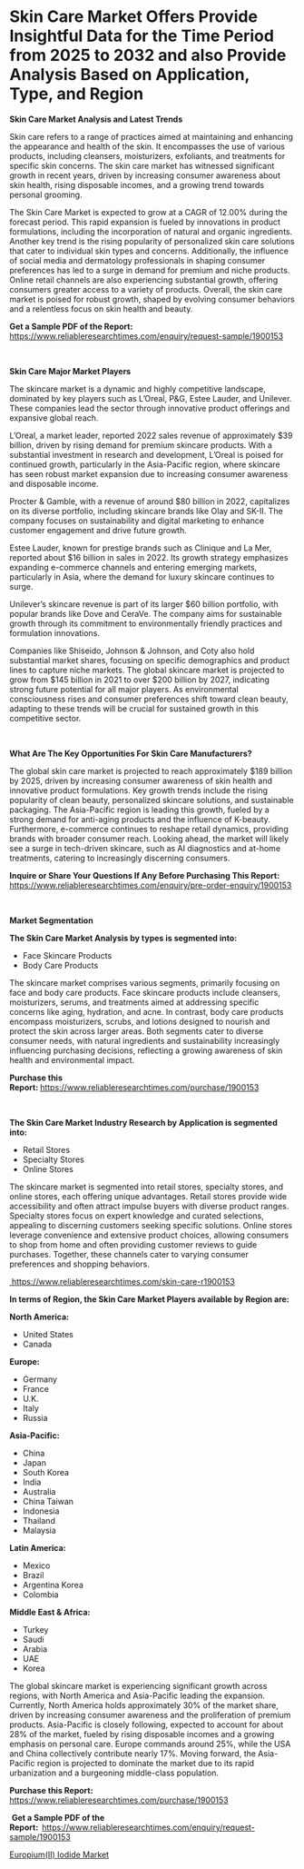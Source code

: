 <p><h1>Skin Care Market Offers Provide Insightful Data for the Time Period from 2025 to 2032 and also Provide Analysis Based on Application, Type, and Region</h1></p><p><strong>Skin Care Market Analysis and Latest Trends</strong></p>
<p><p>Skin care refers to a range of practices aimed at maintaining and enhancing the appearance and health of the skin. It encompasses the use of various products, including cleansers, moisturizers, exfoliants, and treatments for specific skin concerns. The skin care market has witnessed significant growth in recent years, driven by increasing consumer awareness about skin health, rising disposable incomes, and a growing trend towards personal grooming.</p><p>The Skin Care Market is expected to grow at a CAGR of 12.00% during the forecast period. This rapid expansion is fueled by innovations in product formulations, including the incorporation of natural and organic ingredients. Another key trend is the rising popularity of personalized skin care solutions that cater to individual skin types and concerns. Additionally, the influence of social media and dermatology professionals in shaping consumer preferences has led to a surge in demand for premium and niche products. Online retail channels are also experiencing substantial growth, offering consumers greater access to a variety of products. Overall, the skin care market is poised for robust growth, shaped by evolving consumer behaviors and a relentless focus on skin health and beauty.</p></p>
<p><strong>Get a Sample PDF of the Report:&nbsp;</strong> <a href="https://www.reliableresearchtimes.com/enquiry/request-sample/1900153?utm_campaign=2186&utm_medium=2&utm_source=Github&utm_content=ia&utm_term=04042025&utm_id=skin-care">https://www.reliableresearchtimes.com/enquiry/request-sample/1900153</a></p>
<p>&nbsp;</p>
<p><strong>Skin Care Major Market Players</strong></p>
<p><p>The skincare market is a dynamic and highly competitive landscape, dominated by key players such as L’Oreal, P&G, Estee Lauder, and Unilever. These companies lead the sector through innovative product offerings and expansive global reach.</p><p>L’Oreal, a market leader, reported 2022 sales revenue of approximately $39 billion, driven by rising demand for premium skincare products. With a substantial investment in research and development, L’Oreal is poised for continued growth, particularly in the Asia-Pacific region, where skincare has seen robust market expansion due to increasing consumer awareness and disposable income.</p><p>Procter & Gamble, with a revenue of around $80 billion in 2022, capitalizes on its diverse portfolio, including skincare brands like Olay and SK-II. The company focuses on sustainability and digital marketing to enhance customer engagement and drive future growth.</p><p>Estee Lauder, known for prestige brands such as Clinique and La Mer, reported about $16 billion in sales in 2022. Its growth strategy emphasizes expanding e-commerce channels and entering emerging markets, particularly in Asia, where the demand for luxury skincare continues to surge.</p><p>Unilever’s skincare revenue is part of its larger $60 billion portfolio, with popular brands like Dove and CeraVe. The company aims for sustainable growth through its commitment to environmentally friendly practices and formulation innovations.</p><p>Companies like Shiseido, Johnson & Johnson, and Coty also hold substantial market shares, focusing on specific demographics and product lines to capture niche markets. The global skincare market is projected to grow from $145 billion in 2021 to over $200 billion by 2027, indicating strong future potential for all major players. As environmental consciousness rises and consumer preferences shift toward clean beauty, adapting to these trends will be crucial for sustained growth in this competitive sector.</p></p>
<p>&nbsp;</p>
<p><strong>What Are The Key Opportunities For Skin Care Manufacturers?</strong></p>
<p><p>The global skin care market is projected to reach approximately $189 billion by 2025, driven by increasing consumer awareness of skin health and innovative product formulations. Key growth trends include the rising popularity of clean beauty, personalized skincare solutions, and sustainable packaging. The Asia-Pacific region is leading this growth, fueled by a strong demand for anti-aging products and the influence of K-beauty. Furthermore, e-commerce continues to reshape retail dynamics, providing brands with broader consumer reach. Looking ahead, the market will likely see a surge in tech-driven skincare, such as AI diagnostics and at-home treatments, catering to increasingly discerning consumers.</p></p>
<p><strong>Inquire or Share Your Questions If Any Before Purchasing This Report:</strong> <a href="https://www.reliableresearchtimes.com/enquiry/pre-order-enquiry/1900153?utm_campaign=2186&utm_medium=2&utm_source=Github&utm_content=ia&utm_term=04042025&utm_id=skin-care">https://www.reliableresearchtimes.com/enquiry/pre-order-enquiry/1900153</a></p>
<p>&nbsp;</p>
<p><strong>Market Segmentation</strong></p>
<p><strong>The Skin Care Market Analysis by types is segmented into:</strong></p>
<p><ul><li>Face Skincare Products</li><li>Body Care Products</li></ul></p>
<p><p>The skincare market comprises various segments, primarily focusing on face and body care products. Face skincare products include cleansers, moisturizers, serums, and treatments aimed at addressing specific concerns like aging, hydration, and acne. In contrast, body care products encompass moisturizers, scrubs, and lotions designed to nourish and protect the skin across larger areas. Both segments cater to diverse consumer needs, with natural ingredients and sustainability increasingly influencing purchasing decisions, reflecting a growing awareness of skin health and environmental impact.</p></p>
<p><strong>Purchase this Report:&nbsp;</strong><a href="https://www.reliableresearchtimes.com/purchase/1900153?utm_campaign=2186&utm_medium=2&utm_source=Github&utm_content=ia&utm_term=04042025&utm_id=skin-care">https://www.reliableresearchtimes.com/purchase/1900153</a></p>
<p>&nbsp;</p>
<p><strong>The Skin Care Market Industry Research by Application is segmented into:</strong></p>
<p><ul><li>Retail Stores</li><li>Specialty Stores</li><li>Online Stores</li></ul></p>
<p><p>The skincare market is segmented into retail stores, specialty stores, and online stores, each offering unique advantages. Retail stores provide wide accessibility and often attract impulse buyers with diverse product ranges. Specialty stores focus on expert knowledge and curated selections, appealing to discerning customers seeking specific solutions. Online stores leverage convenience and extensive product choices, allowing consumers to shop from home and often providing customer reviews to guide purchases. Together, these channels cater to varying consumer preferences and shopping behaviors.</p></p>
<p><a href="https://www.reliableresearchtimes.com/skin-care-r1900153?utm_campaign=2186&utm_medium=2&utm_source=Github&utm_content=ia&utm_term=04042025&utm_id=skin-care">&nbsp;https://www.reliableresearchtimes.com/skin-care-r1900153</a></p>
<p><strong>In terms of Region, the Skin Care Market Players available by Region are:</strong></p>
<p>
    <p> <strong> North America: </strong>
        <ul>
            <li>United States</li>
            <li>Canada</li>
        </ul>
        </p> 
    <p> <strong> Europe: </strong>
        <ul>
            <li>Germany</li>
            <li>France</li>
            <li>U.K.</li>
            <li>Italy</li>
            <li>Russia</li>
        </ul>
        </p> 
    <p> <strong> Asia-Pacific: </strong>
        <ul>
            <li>China</li>
            <li>Japan</li>
            <li>South Korea</li>
            <li>India</li>
            <li>Australia</li>
            <li>China Taiwan</li>
            <li>Indonesia</li>
            <li>Thailand</li>
            <li>Malaysia</li>
        </ul>
        </p> 
    <p> <strong> Latin America: </strong>
        <ul>
            <li>Mexico</li>
            <li>Brazil</li>
            <li>Argentina Korea</li>
            <li>Colombia</li>
        </ul>
        </p> 
    <p> <strong> Middle East & Africa: </strong>
        <ul>
            <li>Turkey</li>
            <li>Saudi</li>
            <li>Arabia</li>
            <li>UAE</li>
            <li>Korea</li>
        </ul>
    </p>
    </p>
<p><p>The global skincare market is experiencing significant growth across regions, with North America and Asia-Pacific leading the expansion. Currently, North America holds approximately 30% of the market share, driven by increasing consumer awareness and the proliferation of premium products. Asia-Pacific is closely following, expected to account for about 28% of the market, fueled by rising disposable incomes and a growing emphasis on personal care. Europe commands around 25%, while the USA and China collectively contribute nearly 17%. Moving forward, the Asia-Pacific region is projected to dominate the market due to its rapid urbanization and a burgeoning middle-class population.</p></p>
<p><strong>Purchase this Report: </strong><a href="https://www.reliableresearchtimes.com/purchase/1900153?utm_campaign=2186&utm_medium=2&utm_source=Github&utm_content=ia&utm_term=04042025&utm_id=skin-care">https://www.reliableresearchtimes.com/purchase/1900153</a></p>
<p>&nbsp;<strong>Get a Sample PDF of the Report:&nbsp;&nbsp;</strong><a href="https://www.reliableresearchtimes.com/enquiry/request-sample/1900153?utm_campaign=2186&utm_medium=2&utm_source=Github&utm_content=ia&utm_term=04042025&utm_id=skin-care">https://www.reliableresearchtimes.com/enquiry/request-sample/1900153</a></p>
<p><strong></strong></p>
<p><p><a href="https://github.com/nathandecarvalho/Market-Research-Report-List-6/blob/main/europiumii-iodide-market.md?utm_campaign=2186&utm_medium=2&utm_source=Github&utm_content=ia&utm_term=04042025&utm_id=skin-care">Europium(II) Iodide Market</a></p></p>